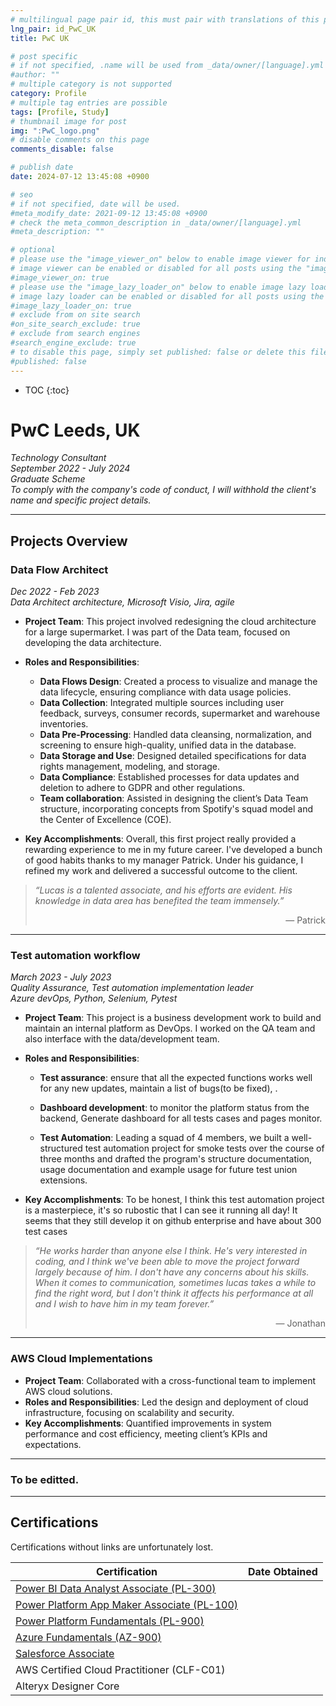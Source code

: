 ```yaml
---
# multilingual page pair id, this must pair with translations of this page. (This name must be unique)
lng_pair: id_PwC_UK
title: PwC UK

# post specific
# if not specified, .name will be used from _data/owner/[language].yml
#author: ""
# multiple category is not supported
category: Profile
# multiple tag entries are possible
tags: [Profile, Study]
# thumbnail image for post
img: ":PwC_logo.png"
# disable comments on this page
comments_disable: false

# publish date
date: 2024-07-12 13:45:08 +0900

# seo
# if not specified, date will be used.
#meta_modify_date: 2021-09-12 13:45:08 +0900
# check the meta_common_description in _data/owner/[language].yml
#meta_description: ""

# optional
# please use the "image_viewer_on" below to enable image viewer for individual pages or posts (_posts/ or [language]/_posts folders).
# image viewer can be enabled or disabled for all posts using the "image_viewer_posts: true" setting in _data/conf/main.yml.
#image_viewer_on: true
# please use the "image_lazy_loader_on" below to enable image lazy loader for individual pages or posts (_posts/ or [language]/_posts folders).
# image lazy loader can be enabled or disabled for all posts using the "image_lazy_loader_posts: true" setting in _data/conf/main.yml.
#image_lazy_loader_on: true
# exclude from on site search
#on_site_search_exclude: true
# exclude from search engines
#search_engine_exclude: true
# to disable this page, simply set published: false or delete this file
#published: false
---
```

* TOC
{:toc}

# PwC Leeds, UK  
*Technology Consultant*  
*September 2022 - July 2024*  
*Graduate Scheme*  
*To comply with the company's code of conduct, I will withhold the client's name and specific project details.*


---

## Projects Overview


### Data Flow Architect

*Dec 2022 - Feb 2023*  
*Data Architect*
*architecture, Microsoft Visio, Jira, agile*

- **Project Team**: This project involved redesigning the cloud architecture for a large supermarket. I was part of the Data team, focused on developing the data architecture.
  
- **Roles and Responsibilities**:
  - **Data Flows Design**: Created a process to visualize and manage the data lifecycle, ensuring compliance with data usage policies.
  - **Data Collection**: Integrated multiple sources including user feedback, surveys, consumer records, supermarket and warehouse inventories.
  - **Data Pre-Processing**: Handled data cleansing, normalization, and screening to ensure high-quality, unified data in the database.
  - **Data Storage and Use**: Designed detailed specifications for data rights management, modeling, and storage.
  - **Data Compliance**: Established processes for data updates and deletion to adhere to GDPR and other regulations.
  - **Team collaboration**: Assisted in designing the client’s Data Team structure, incorporating concepts from Spotify's squad model and the Center of Excellence (COE).

- **Key Accomplishments**: Overall, this first project really provided a rewarding experience to me in my future career. I've developed a bunch of good habits thanks to my manager Patrick. Under his guidance, I refined my work and delivered a successful outcome to the client.

> *“Lucas is a talented associate, and his efforts are evident. His knowledge in data area has benefited the team immensely.”*  
> <p align="right">— Patrick</p>  

---

### Test automation workflow

*March 2023 - July 2023*  
*Quality Assurance, Test automation implementation leader*  
*Azure devOps, Python, Selenium, Pytest*

- **Project Team**: This project is a business development work to build and maintain an internal platform as DevOps. I worked on the QA team and also interface with the data/development team.
  
- **Roles and Responsibilities**:
  - **Test assurance**: ensure that all the expected functions works well for any new updates, maintain a list of bugs(to be fixed), .
  - **Dashboard development**: to monitor the platform status from the backend, Generate dashboard for all tests cases and pages monitor.

  - **Test Automation**: Leading a squad of 4 members, we built a well-structured test automation project for smoke tests over the course of three months and drafted the program's structure documentation, usage documentation and example usage for future test union extensions.

- **Key Accomplishments**: To be honest, I think this test automation project is a masterpiece, it's so rubostic that I can see it running all day! It seems that they still develop it on github enterprise and have about 300 test cases

> *“He works harder than anyone else I think. He's very interested in coding, and I think we've been able to move the project forward largely because of him. I don't have any concerns about his skills. When it comes to communication, sometimes lucas takes a while to find the right word, but I don't think it affects his performance at all and I wish to have him in my team forever.”*  
> <p align="right">— Jonathan</p>  

---

### AWS Cloud Implementations

- **Project Team**: Collaborated with a cross-functional team to implement AWS cloud solutions.
- **Roles and Responsibilities**: Led the design and deployment of cloud infrastructure, focusing on scalability and security.
- **Key Accomplishments**: Quantified improvements in system performance and cost efficiency, meeting client’s KPIs and expectations.

---

### To be editted.

---

## Certifications

Certifications without links are unfortunately lost.

| Certification | Date Obtained |
| ------------------------------------------ | ----------------------: |
| [Power BI Data Analyst Associate (PL-300)](../assets/img/Cert/Power%20BI%20Data%20Analyst%20Associate.pdf) | |
| [Power Platform App Maker Associate (PL-100)](../assets/img/Cert/Power%20Platform%20App%20Maker%20Associate.pdf) | |
| [Power Platform Fundamentals (PL-900)](../assets/img/Cert/Power%20Platform%20Fundamentals.pdf) | |
| [Azure Fundamentals (AZ-900)](../assets/img/Cert/Azure%20Fundamentals.pdf) | |
| [Salesforce Associate](../assets/img/Cert/Certification-SF-Associate.pdf) | |
| AWS Certified Cloud Practitioner (CLF-C01) | |
| Alteryx Designer Core | |

